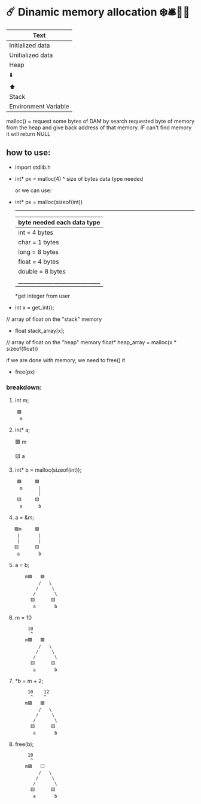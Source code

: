 # ☄️ **Dinamic memory allocation** ❄️🛎️🏯🚨

|              Text               |
|---------------------------------|
|        Initialized data         |
|        Unitialized data         |
|              Heap               |
|               ⬇️               |
|               ⬆️                |
|             Stack               |
|      Environment Variable       |


malloc() = request some bytes of DAM by search requested byte of memory from the heap
            and give back address of that memory. IF can't find memory it will return
            NULL

## how to use:
- import stdlib.h

- int* px = malloc(4)
                   ^
                   size of bytes data type needed

  or we can use:
- int* px = malloc(sizeof(int))

     ______________________________
    |  byte needed each data type  |
    |------------------------------|
    | int    = 4 bytes             |
    | char   = 1 bytes             |
    | long   = 8 bytes             |
    | float  = 4 bytes             |
    | double = 8 bytes             |
    |______________________________|

  *get integer from user
- int x = get_int();

// array of float on the "stack" memory
- float stack_array[x];

// array of float on the "heap" memory
float* heap_array = malloc(x * sizeof(float))


 if we are done with memory, we need to free() it
- free(px)


### breakdown:

1. int m;
```
    🟩
     m
```

2. int* a;

     🟩
      m

     🟨
      a


3. int* b = malloc(sizeof(int));
```
    🟩     🟩
     m      |
            |
    🟨     🟨
     a      b
```
4. a = &m;
```
   🟩m     🟩
    |       |
    |       |
   🟨      🟨
    a       b
```
5. a = b;
```
       m🟩   🟩
            /   \
           /     \
          /       \
         🟨      🟨
          a       b
```
6. m = 10
```
        10
         ^
       m🟩   🟩
            /   \
           /     \
          /       \
         🟨      🟨
          a       b
```
7. *b = m + 2;
```
        10    12
         ^    ^
       m🟩   🟩
            /   \
           /     \
          /       \
         🟨      🟨
          a       b
```
8. free(b);
```
        10
         ^
       m🟩   ⬜
            /   \
           /     \
          /       \
         🟨      🟨
          a       b
```

